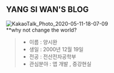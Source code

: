 ## YANG SI WAN'S BLOG ##   
![KakaoTalk_Photo_2020-05-11-18-07-09](https://user-images.githubusercontent.com/60932227/81544405-72efc780-93b2-11ea-947c-24f0012d7d7e.jpeg)    
**why not change the world?

> * 이름 : 양시완
> * 생일 : 2000년 12월 19일
> * 전공 : 전산전자공학부
> * 관심분야 : 앱 개발 , 증강현실
